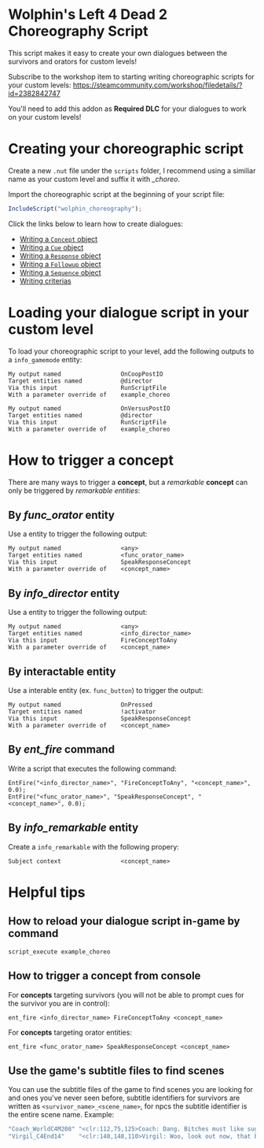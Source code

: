 # Wolphin's Left 4 Dead 2 Choreography Script

This script makes it easy to create your own dialogues between the survivors and orators for custom levels!

Subscribe to the workshop item to starting writing choreographic scripts for your custom levels:
https://steamcommunity.com/workshop/filedetails/?id=2382842747

You'll need to add this addon as **Required DLC** for your dialogues to work on your custom levels!

# Creating your choreographic script

Create a new `.nut` file under the `scripts` folder, I recommend using a similiar name as your custom level and suffix it with *_choreo*.

Import the choreographic script at the beginning of your script file:

```javascript
IncludeScript("wolphin_choreography");
```

Click the links below to learn how to create dialogues:

* [Writing a `Concept` object](documentation/concept.md)
* [Writing a `Cue` object](documentation/cue.md)
* [Writing a `Response` object](documentation/response.md)
* [Writing a `Followup` object](documentation/followup.md)
* [Writing a `Sequence` object](documentation/sequence.md)
* [Writing criterias](documentation/criterias.md)

# Loading your dialogue script in your custom level

To load your choreographic script to your level, add the following outputs to a `info_gamemode` entity:

```
My output named                 OnCoopPostIO
Target entities named           @director
Via this input                  RunScriptFile
With a parameter override of    example_choreo
```

```
My output named                 OnVersusPostIO
Target entities named           @director
Via this input                  RunScriptFile
With a parameter override of    example_choreo
```

# How to trigger a **concept**

There are many ways to trigger a **concept**, but a *remarkable* **concept** can only be triggered by *remarkable entities*:

## **By *func_orator* entity**

Use a entity to trigger the following output:

```
My output named                 <any>
Target entities named           <func_orator_name>
Via this input                  SpeakResponseConcept
With a parameter override of    <concept_name>
```

## **By *info_director* entity**

Use a entity to trigger the following output:

```
My output named                 <any>
Target entities named           <info_director_name>
Via this input                  FireConceptToAny
With a parameter override of    <concept_name>
```

## **By interactable entity**

Use a interable entity (ex. `func_button`) to trigger the output:

```
My output named                 OnPressed
Target entities named           !activator
Via this input                  SpeakResponseConcept
With a parameter override of    <concept_name>
```

## **By *ent_fire* command**

Write a script that executes the following command:

```
EntFire("<info_director_name>", "FireConceptToAny", "<concept_name>", 0.0);
EntFire("<func_orator_name>", "SpeakResponseConcept", "<concept_name>", 0.0);
```

## **By *info_remarkable* entity**

Create a `info_remarkable` with the following propery:

```
Subject context                 <concept_name>
```

# Helpful tips

## **How to reload your dialogue script in-game by command**

```
script_execute example_choreo
```

## **How to trigger a concept from console**

For **concepts** targeting survivors (you will not be able to prompt cues for the survivor you are in control):

```
ent_fire <info_director_name> FireConceptToAny <concept_name>
```

For **concepts** targeting orator entities:

```
ent_fire <func_orator_name> SpeakResponseConcept <concept_name>
```

## **Use the game's subtitle files to find scenes**

You can use the subtitle files of the game to find scenes you are looking for and ones you've never seen before, subtitle identifiers for survivors are written as `<survivor_name>_<scene_name>`, for npcs the subtitle identifier is the entire scene name. Example:

```javascript
"Coach_WorldC4M208"	"<clr:112,75,125>Coach: Dang. Bitches must like sugar." // "WorldC4M208" is the scene name
"Virgil_C4End14"	"<clr:148,148,110>Virgil: Woo, look out now, that big fella, there!" // "Virgil_C4End14" is the scene name
```
